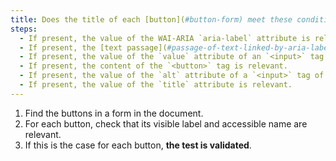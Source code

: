 ```yaml
---
title: Does the title of each [button](#button-form) meet these conditions (excluding special cases)?
steps:
  - If present, the value of the WAI-ARIA `aria-label` attribute is relevant.
  - If present, the [text passage](#passage-of-text-linked-by-aria-labelledby-or-aria-describedby) linked to the button via a WAI-ARIA  `aria-labelledby` attribute is relevant.
  - If present, the value of the `value` attribute of an `<input>` tag of type `submit`, `reset` or `button` is relevant.
  - If present, the content of the `<button>` tag is relevant.
  - If present, the value of the `alt` attribute of a `<input>` tag of type `image` is relevant.
  - If present, the value of the `title` attribute is relevant.
---
```


1. Find the buttons in a form in the document.
2. For each button, check that its visible label and accessible name are relevant.
3. If this is the case for each button, **the test is validated**.

